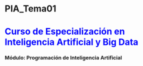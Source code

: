 # PIA_Tema01
<h1 style="color: blue">Curso de Especialización en Inteligencia Artificial y Big Data</h1>
<h3>Módulo: Programación de Inteligencia Artificial</h3>
<br><br>

